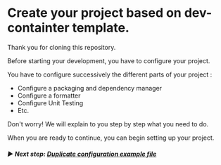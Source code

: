 # Create your project based on dev-containter template.

Thank you for cloning this repository.

Before starting your development, you have to configure your project.

You have to configure successively the different parts of your project :

- Configure a packaging and dependency manager
- Configure a formatter
- Configure Unit Testing
- Etc.

Don't worry! We will explain to you step by step what you need to do.

When you are ready to continue, you can begin setting up your project.

###### **▶ Next step: [Duplicate configuration example file](./01-duplicate-configuration-example-file.md)**
